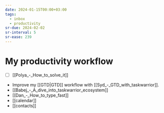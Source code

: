 ```yaml
---
date: 2024-01-15T00:00+03:00
tags:
  - inbox
  - productivity
sr-due: 2024-02-02
sr-interval: 5
sr-ease: 239
---
```


# My productivity workflow

- [ ] [[Polya_-_How_to_solve_it]]
- Improve my [[GTD|GTD]] workflow with [[Syd_-_GTD_with_taskwarrior]].
- [[Babej_-_A_dive_into_taskwarrior_ecosystem]]
- [[Dan_-_How_to_type_fast]]
- [[calendar]]
- [[contacts]]
